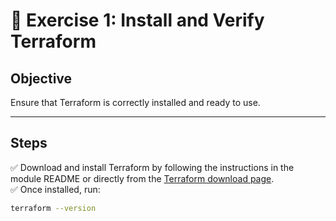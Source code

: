 # 📝 Exercise 1: Install and Verify Terraform

## Objective

Ensure that Terraform is correctly installed and ready to use.

---

## Steps

✅ Download and install Terraform by following the instructions in the module README or directly from the [Terraform download page](https://developer.hashicorp.com/terraform/downloads).  
✅ Once installed, run:

```bash
terraform --version
```

